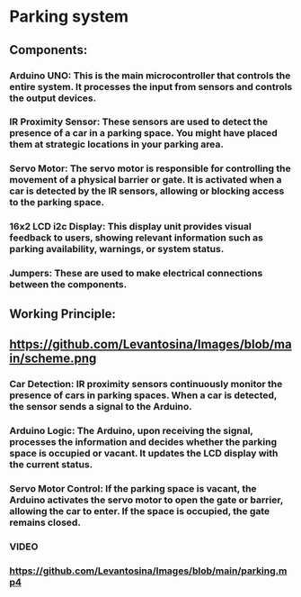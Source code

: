 # Parking system 

## Components:
### Arduino UNO: This is the main microcontroller that controls the entire system. It processes the input from sensors and controls the output devices.

### IR Proximity Sensor: These sensors are used to detect the presence of a car in a parking space. You might have placed them at strategic locations in your parking area.

### Servo Motor: The servo motor is responsible for controlling the movement of a physical barrier or gate. It is activated when a car is detected by the IR sensors, allowing or blocking access to the parking space.

### 16x2 LCD i2c Display: This display unit provides visual feedback to users, showing relevant information such as parking availability, warnings, or system status.

### Jumpers: These are used to make electrical connections between the components.

## Working Principle:

## https://github.com/Levantosina/Images/blob/main/scheme.png

### Car Detection: IR proximity sensors continuously monitor the presence of cars in parking spaces. When a car is detected, the sensor sends a signal to the Arduino.

### Arduino Logic: The Arduino, upon receiving the signal, processes the information and decides whether the parking space is occupied or vacant. It updates the LCD display with the current status.

### Servo Motor Control: If the parking space is vacant, the Arduino activates the servo motor to open the gate or barrier, allowing the car to enter. If the space is occupied, the gate remains closed.

### VIDEO

### https://github.com/Levantosina/Images/blob/main/parking.mp4